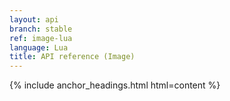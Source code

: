 ```yaml
---
layout: api
branch: stable
ref: image-lua
language: Lua
title: API reference (Image)
---
```

{% include anchor_headings.html html=content %}